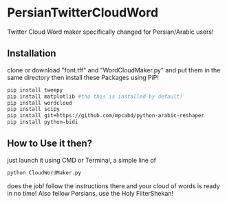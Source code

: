 # PersianTwitterCloudWord
Twitter Cloud Word maker specifically changed for Persian/Arabic users!

## Installation
clone or download "font.tff" and "WordCloudMaker.py" and put them in the same directory
then install these Packages using PiP!
```bash
pip install tweepy
pip install matplotlib #tho this is installed by default!
pip install wordcloud
pip install scipy
pip install git+https://github.com/mpcabd/python-arabic-reshaper
pip install python-bidi
```
## How to Use it then?
just launch it using CMD or Terminal, a simple line of
```python
python CloudWordMaker.py
```
does the job! follow the instructions there and your cloud of words is ready in no time!
Also fellow Persians, use the Holy FilterShekan!
